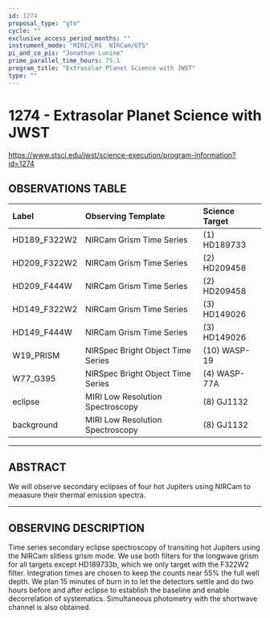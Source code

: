 ```yaml
---
id: 1274
proposal_type: "gto"
cycle: ""
exclusive_access_period_months: ""
instrument_mode: "MIRI/LRS  NIRCam/GTS"
pi_and_co_pis: "Jonathan Lunine"
prime_parallel_time_hours: 75.1
program_title: "Extrasolar Planet Science with JWST"
type: ""
---
```

# 1274 - Extrasolar Planet Science with JWST
https://www.stsci.edu/jwst/science-execution/program-information?id=1274
## OBSERVATIONS TABLE
| Label             | Observing Template               | Science Target   |
| :---------------- | :------------------------------- | :--------------- |
| HD189_F322W2      | NIRCam Grism Time Series         | (1) HD189733     |
| HD209_F322W2      | NIRCam Grism Time Series         | (2) HD209458     |
| HD209_F444W       | NIRCam Grism Time Series         | (2) HD209458     |
| HD149_F322W2      | NIRCam Grism Time Series         | (3) HD149026     |
| HD149_F444W       | NIRCam Grism Time Series         | (3) HD149026     |
| W19_PRISM         | NIRSpec Bright Object Time Series| (10) WASP-19     |
| W77_G395          | NIRSpec Bright Object Time Series| (4) WASP-77A     |
| eclipse           | MIRI Low Resolution Spectroscopy | (8) GJ1132       |
| background        | MIRI Low Resolution Spectroscopy | (8) GJ1132       |

---

## ABSTRACT

We will observe secondary eclipses of four hot Jupiters using NIRCam to meaasure their thermal emission spectra.

---

## OBSERVING DESCRIPTION

Time series secondary eclipse spectroscopy of transiting hot Jupiters using the NIRCam slitless grism mode. We use both filters for the longwave grism for all targets except HD189733b, which we only target with the F322W2 filter. Integration times are chosen to keep the counts near 55% the full well depth. We plan 15 minutes of burn in to let the detectors settle and do two hours before and after eclipse to establish the baseline and enable decorrelation of systematics. Simultaneous photometry with the shortwave channel is also obtained.